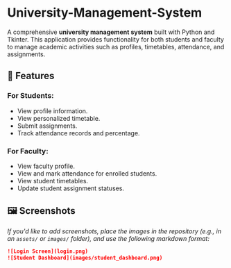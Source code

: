 # University-Management-System
A comprehensive **university management system** built with Python and Tkinter. This application provides functionality for both students and faculty to manage academic activities such as profiles, timetables, attendance, and assignments.

## 🎯 Features

### For Students:
- View profile information.
- View personalized timetable.
- Submit assignments.
- Track attendance records and percentage.

### For Faculty:
- View faculty profile.
- View and mark attendance for enrolled students.
- View student timetables.
- Update student assignment statuses.

## 🖼️ Screenshots
*If you'd like to add screenshots, place the images in the repository (e.g., in an `assets/` or `images/` folder), and use the following markdown format:*

```markdown
![Login Screen](login.png)
![Student Dashboard](images/student_dashboard.png)
